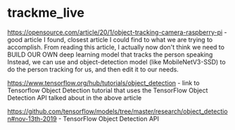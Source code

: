 # trackme_live
https://opensource.com/article/20/1/object-tracking-camera-raspberry-pi - good article I found, closest article I could find to what we are trying to accomplish. From reading this article, I actually now don't think we need to BUILD OUR OWN deep learning model that tracks the person speaking Instead, we can use and object-detection model (like MobileNetV3-SSD) to do the person tracking for us, and then edit it to our needs.

https://www.tensorflow.org/hub/tutorials/object_detection - link to Tensorflow Object Detection tutorial that uses the TensorFlow Object Detection API talked about in the above article

https://github.com/tensorflow/models/tree/master/research/object_detection#nov-13th-2019 - TensorFlow Object Detection API

